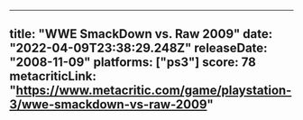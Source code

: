 
---
title: "WWE SmackDown vs. Raw 2009"
date: "2022-04-09T23:38:29.248Z"
releaseDate: "2008-11-09"
platforms: ["ps3"]
score: 78
metacriticLink: "https://www.metacritic.com/game/playstation-3/wwe-smackdown-vs-raw-2009"
---
